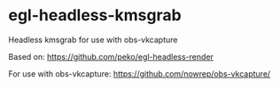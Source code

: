 # egl-headless-kmsgrab
Headless kmsgrab for use with obs-vkcapture

Based on: https://github.com/peko/egl-headless-render

For use with obs-vkcapture: https://github.com/nowrep/obs-vkcapture/
